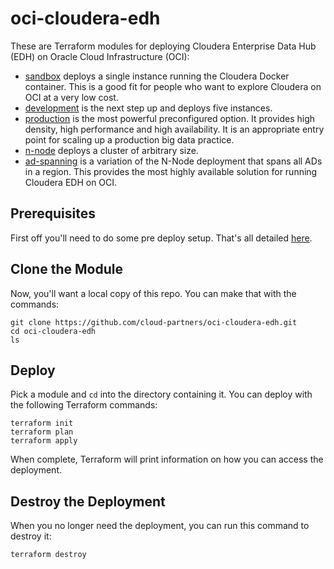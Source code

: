# oci-cloudera-edh
These are Terraform modules for deploying Cloudera Enterprise Data Hub (EDH) on Oracle Cloud Infrastructure (OCI):

* [sandbox](sandbox) deploys a single instance running the Cloudera Docker container.  This is a good fit for people who want to explore Cloudera on OCI at a very low cost.
* [development](development) is the next step up and deploys five instances.
* [production](production) is the most powerful preconfigured option.  It provides high density, high performance and high availability.  It is an appropriate entry point for scaling up a production big data practice.
* [n-node](n-node) deploys a cluster of arbitrary size.
* [ad-spanning](ad-spanning) is a variation of the N-Node deployment that spans all ADs in a region.  This provides the most highly available solution for running Cloudera EDH on OCI.

## Prerequisites
First off you'll need to do some pre deploy setup.  That's all detailed [here](https://github.com/cloud-partners/oci-prerequisites).

## Clone the Module
Now, you'll want a local copy of this repo.  You can make that with the commands:

    git clone https://github.com/cloud-partners/oci-cloudera-edh.git
    cd oci-cloudera-edh
    ls

## Deploy
Pick a module and `cd` into the directory containing it.  You can deploy with the following Terraform commands:

    terraform init
    terraform plan
    terraform apply

When complete, Terraform will print information on how you can access the deployment.

## Destroy the Deployment
When you no longer need the deployment, you can run this command to destroy it:

    terraform destroy

